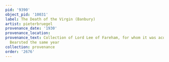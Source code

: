 ```yaml
---
pid: '9390'
object_pid: '10031'
label: The Death of the Virgin (Banbury)
artist: pieterbruegel
provenance_date: '1930'
provenance_location:
provenance_text: Collection of Lord Lee of Fareham, for whom it was acquired by Lord
  Bearsted the same year
collection: provenance
order: '2676'
---
```

